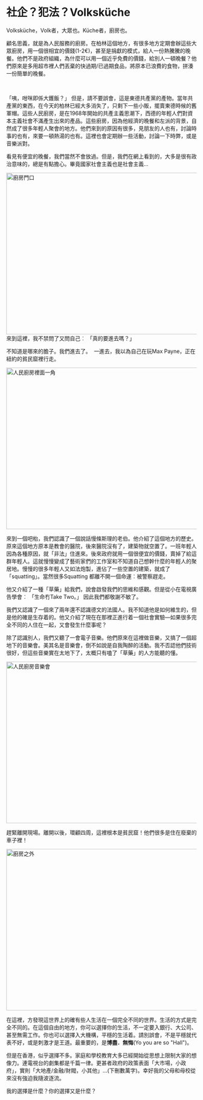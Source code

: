 # 社企？犯法？Volksküche

Volksküche，Volk者，大眾也。Küche者，廚房也。

顧名思義，就是為人民服務的廚房。在柏林這個地方，有很多地方定期會辦這些大眾廚房，用一個很相宜的價錢(1-2€)，甚至是捐獻的模式，給人一份熱騰騰的晚餐。他們不是政府組織，為什麼可以用一個近乎免費的價錢，給別人一頓晚餐？他們原來是多用超市裡人們丟棄的快過期/已過期食品，將原本已浪費的食物，拼湊一份簡單的晚餐。

 

「咦，咁咪即係大鑊飯？」
但是，請不要誤會，這是東德共產黨的產物。當年共產黨的東西，在今天的柏林已經大多消失了，只剩下一些小販，擺賣東德時候的舊軍帽。這些人民廚房，是在1968年開始的共產主義思潮下，西德的年輕人們對資本主義社會不滿產生出來的產品。這些廚房，因為他經濟的晚餐和左派的背景，自然成了很多年輕人聚會的地方。他們來到的原因有很多，見朋友的人也有，討論時事的也有，來要一頓熱湯的也有。這裡也會定期辦一些活動，討論一下時弊，或是音樂派對。

看見有便宜的晚餐，我們當然不會放過。但是，我們在網上看到的，大多是很有政治意味的，總是有點擔心。畢竟國家社會主義也是社會主義…

<img alt="" /><img class="alignnone" title="廚房門口" src="http://lh5.ggpht.com/_I4SeLkOXNtg/TQ4wf4fbQdI/AAAAAAAAQsM/WWUU3fs7dl0/s640/P1080880.JPG" alt="廚房門口" width="640" height="427" />
來到這裡，我不禁問了又問自己︰
「真的要進去嗎？」

不知道是哪來的膽子。我們進去了。
<img alt="" />
一進去，我以為自己在玩Max Payne，正在紐約的貧民窟裡行走。

<img class="alignnone" title="人民廚房裡面一角" src="http://lh5.ggpht.com/_I4SeLkOXNtg/TQ4wdymHHvI/AAAAAAAAQsM/r55NomZzCs8/s640/P1080873.JPG" alt="人民廚房裡面一角" width="640" height="427" />

來到一個吧枱，我們認識了一個說話慢條斯理的老伯。他介紹了這個地方的歷史。原來這個地方原本是教會的醫院，後來醫院沒有了，建築物就空置了。一班年輕人因為各種原因，就「非法」住進來。後來政府就用一個很便宜的價錢，賣掉了給這群年輕人。這就慢慢變成了藝術家們的工作室和不知道自己想幹什麼的年輕人的聚居地。慢慢的很多年輕人又如法炮製，進佔了一些空置的建築，就成了「squatting」。當然很多Squatting 都離不開一個命運︰被警察趕走。

他又介紹了一種「草藥」給我們，說會啟發我們的思維和感觀。但是從小在電視廣告學會︰
「生命冇Take Two。」
因此我們都敬謝不敏了。

我們又認識了一個來了兩年還不認識德文的法國人。我不知道他是如何維生的，但是他的確是生存着的。他又介紹了現在在那裡正進行着一個社會實驗—如果很多完全不同的人住在一起，又會發生什麼事呢？

除了認識別人，我們又聽了一會電子音樂。他們原來在這裡做音樂，又搞了一個超地下的音樂會。美其名是音樂會，倒不如說是自我陶醉的活動。我不否認他們技術很好，但這些音樂實在太地下了，太概只有嗑了「草藥」的人方能聽的懂。

<img class="alignnone" title="人民廚房音樂會" src="http://lh3.ggpht.com/_I4SeLkOXNtg/TQ4wexo58DI/AAAAAAAAQsM/zzYhyPn6L6g/s640/P1080876.JPG" alt="人民廚房音樂會" width="640" height="427" />
<img alt="" />

趕緊離開現場。離開以後，環顧四周，這裡根本是貧民窟！他們很多是住在廢棄的車子裡！

<img class="alignnone" title="廚房之外" src="http://lh4.ggpht.com/_I4SeLkOXNtg/TQ4wgRywf3I/AAAAAAAAQsM/Cf7CrXi0l-w/s640/P1080882.JPG" alt="廚房之外" width="640" height="427" />
<img alt="" />

在這裡，方發現這世界上的確有些人生活在一個完全不同的世界。生活的方式是完全不同的。在這個自由的地方，你可以選擇你的生活，不一定要入銀行、大公司、甚至無需工作。你也可以選擇入大機構，平穩的生活着。請別誤會，不是平穩就代表不好，或是刺激才是王道。最重要的，是<strong>博盡．無悔</strong>(Yo you are so "Hall")。

但是在香港，似乎選擇不多。家庭和學校教育大多已經開始從思想上限制大家的想像力。連電視台的劇集都是千篇一律。更甚者政府的政策表面「大市場，小政府」，實則「大地產/金融/財閥，小其他」…(下刪數萬字)。幸好我的父母和母校從來沒有強迫我隨波逐流。

我的選擇是什麼？你的選擇又是什麼？